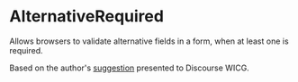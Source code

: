 # AlternativeRequired
Allows browsers to validate alternative fields in a form, when at least one is required.

Based on the author's [suggestion](https://discourse.wicg.io/t/required-attribute-and-alternatives/1260) presented to Discourse WICG.
